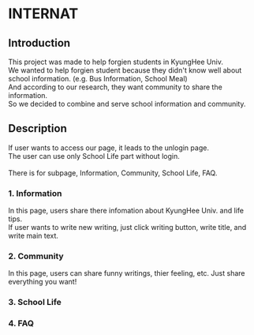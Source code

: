 # INTERNAT

## Introduction
This project was made to help forgien students in KyungHee Univ.<br>
We wanted to help forgien student because they didn't know well about school information. (e.g. Bus Information, School Meal)<br>
And according to our research, they want community to share the information.<br>
So we decided to combine and serve school information and community.<br>

## Description
If user wants to access our page, it leads to the unlogin page.<br>
The user can use only School Life part without login.<br><br>
There is for subpage, Information, Community, School Life, FAQ.<br>
### 1. Information
In this page, users share there infomation about KyungHee Univ. and life tips.<br>
If user wants to write new writing, just click writing button, write title, and write main text.<br>

### 2. Community
In this page, users can share funny writings, thier feeling, etc. Just share everything you want!<br>

### 3. School Life
### 4. FAQ
